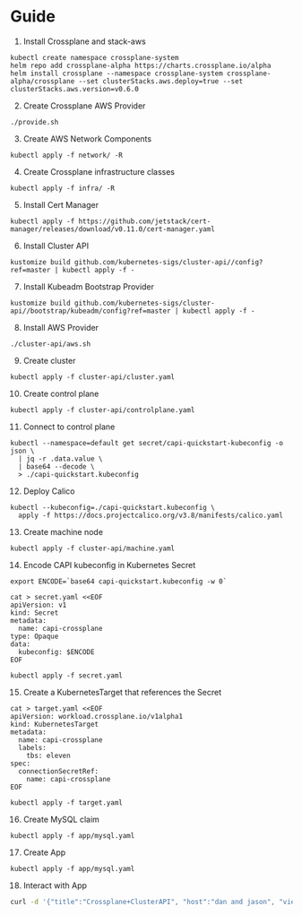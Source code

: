 # Guide

1. Install Crossplane and stack-aws
```
kubectl create namespace crossplane-system
helm repo add crossplane-alpha https://charts.crossplane.io/alpha
helm install crossplane --namespace crossplane-system crossplane-alpha/crossplane --set clusterStacks.aws.deploy=true --set clusterStacks.aws.version=v0.6.0
```
2. Create Crossplane AWS Provider
```
./provide.sh
```
3. Create AWS Network Components
```
kubectl apply -f network/ -R
```
4. Create Crossplane infrastructure classes
```
kubectl apply -f infra/ -R
```
5. Install Cert Manager
```
kubectl apply -f https://github.com/jetstack/cert-manager/releases/download/v0.11.0/cert-manager.yaml
```
6. Install Cluster API
```
kustomize build github.com/kubernetes-sigs/cluster-api//config?ref=master | kubectl apply -f -
```
7. Install Kubeadm Bootstrap Provider
```
kustomize build github.com/kubernetes-sigs/cluster-api//bootstrap/kubeadm/config?ref=master | kubectl apply -f -
```
8. Install AWS Provider
```
./cluster-api/aws.sh
```
9. Create cluster
```
kubectl apply -f cluster-api/cluster.yaml
```
10. Create control plane
```
kubectl apply -f cluster-api/controlplane.yaml
```
11. Connect to control plane
```
kubectl --namespace=default get secret/capi-quickstart-kubeconfig -o json \
  | jq -r .data.value \
  | base64 --decode \
  > ./capi-quickstart.kubeconfig
```
12. Deploy Calico
```
kubectl --kubeconfig=./capi-quickstart.kubeconfig \
  apply -f https://docs.projectcalico.org/v3.8/manifests/calico.yaml
```
13. Create machine node
```
kubectl apply -f cluster-api/machine.yaml
```
14. Encode CAPI kubeconfig in Kubernetes Secret
```
export ENCODE=`base64 capi-quickstart.kubeconfig -w 0`

cat > secret.yaml <<EOF
apiVersion: v1
kind: Secret
metadata:
  name: capi-crossplane
type: Opaque
data:
  kubeconfig: $ENCODE
EOF

kubectl apply -f secret.yaml
```
15. Create a KubernetesTarget that references the Secret
```
cat > target.yaml <<EOF
apiVersion: workload.crossplane.io/v1alpha1
kind: KubernetesTarget
metadata:
  name: capi-crossplane
  labels:
    tbs: eleven
spec:
  connectionSecretRef:
    name: capi-crossplane
EOF

kubectl apply -f target.yaml
```
16. Create MySQL claim
```
kubectl apply -f app/mysql.yaml
```
17. Create App
```
kubectl apply -f app/mysql.yaml
```
18. Interact with App
```bash
curl -d '{"title":"Crossplane+ClusterAPI", "host":"dan and jason", "viewers":1000000}' -H "Content-Type: application/json" -X POST http://<instert-svc-hostname>/create
```